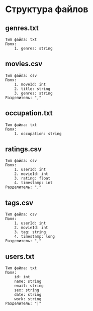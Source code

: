 # Структура файлов
## genres.txt
    Тип файла: txt
    Поля:
        1. genres: string
## movies.csv
    Тип файла: csv
    Поля:
        1. moveId: int
        2. title: string
        3. genres: string
    Разделитель: ","
## occupation.txt
    Тип файла: txt
    Поля:
        1. occupation: string
## ratings.csv
    Тип файла: csv
    Поля:
        1. userId: int
        2. movieId: int
        3. rating: float
        4. timestamp: int
    Разделитель: ","
## tags.csv
    Тип файла: csv
    Поля:
        1. userId: int
        2. movieId: int
        3. tag: string
        4. timestamp: long
    Разделитель: ","
## users.txt
    Тип файла: txt
    Поля:
        id: int
        name: string
        email: string
        sex: string
        date: string
        work: string
    Разделитель: "|"
